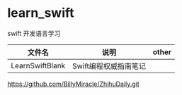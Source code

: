 # learn_swift
swift 开发语言学习


| 文件名             | 说明          | other |
|-----------------|-------------|-------|
| LearnSwiftBlank | Swift编程权威指南笔记 |       |






https://github.com/BillyMiracle/ZhihuDaily.git

